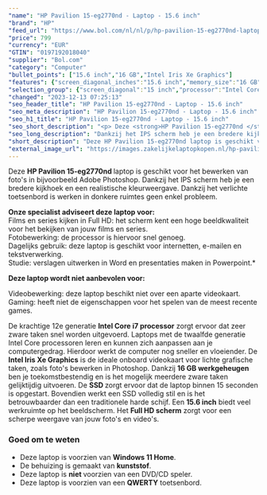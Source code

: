 ```yaml
---
"name": "HP Pavilion 15-eg2770nd - Laptop - 15.6 inch"
"brand": "HP"
"feed_url": "https://www.bol.com/nl/nl/p/hp-pavilion-15-eg2770nd-laptop-15-6-inch/9300000125994469"
"price": 799
"currency": "EUR"
"GTIN": "0197192018040"
"supplier": "Bol.com"
"category": "Computer"
"bullet_points": ["15.6 inch","16 GB","Intel Iris Xe Graphics"]
"features": {"screen_diagonal_inches":"15.6 inch","memory_size":"16 GB","graphics_card":"Intel Iris Xe Graphics"}
"selection_group": {"screen_diagonal":"15 inch","processor":"Intel Core i7","changed_price_past_3_days":false,"product_family":"Pavilion 15"}
"changed": "2023-12-13 07:25:13"
"seo_header_title": "HP Pavilion 15-eg2770nd - Laptop - 15.6 inch"
"seo_meta_description": "HP Pavilion 15-eg2770nd - Laptop - 15.6 inch"
"seo_h1_title": "HP Pavilion 15-eg2770nd - Laptop - 15.6 inch"
"seo_short_description": "<p> Deze <strong>HP Pavilion 15-eg2770nd </strong>laptop is geschikt voor het bewerken van foto's in bijvoorbeeld Adobe Photoshop."
"seo_long_description": "Dankzij het IPS scherm heb je een bredere kijkhoek en een realistische kleurweergave. Dankzij het verlichte toetsenbord is werken in donkere ruimtes geen enkel probleem.  </p>\n<p> <strong>Onze specialist adviseert deze laptop voor:</strong><br /> Films en series kijken in Full HD: het scherm kent een hoge beeldkwaliteit voor het bekijken van jouw films en series. <br /> Fotobewerking: de processor is hiervoor snel genoeg. <br /> Dagelijks gebruik: deze laptop is geschikt voor internetten, e-mailen en tekstverwerking. <br /> Studie: verslagen uitwerken in Word en presentaties maken in Powerpoint. * </p>\n<p> <strong>Deze laptop wordt niet aanbevolen voor:</strong> </p>\n<p> Videobewerking: deze laptop beschikt niet over een aparte videokaart. <br /> Gaming: heeft niet de eigenschappen voor het spelen van de meest recente games.  </p>\n<p> De krachtige 12e generatie <strong>Intel Core i7 processor</strong> zorgt ervoor dat zeer zware taken snel worden uitgevoerd. Laptops met de twaalfde generatie Intel Core processoren leren en kunnen zich aanpassen aan je computergedrag. Hierdoor werkt de computer nog sneller en vloeiender. De <strong>Intel Iris Xe Graphics</strong> is de ideale onboard videokaart voor lichte grafische taken, zoals foto's bewerken in Photoshop. Dankzij <strong>16 GB werkgeheugen</strong> ben je toekomstbestendig en is het mogelijk meerdere zware taken gelijktijdig uitvoeren. De <strong>SSD </strong>zorgt ervoor dat de laptop binnen 15 seconden is opgestart. Bovendien werkt een SSD volledig stil en is het betrouwbaarder dan een traditionele harde schijf. Een <strong>15. 6 inch</strong> biedt veel werkruimte op het beeldscherm. Het <strong>Full HD scherm</strong> zorgt voor een scherpe weergave van jouw foto's en video's.  </p>\n<p> </p><h3> Goed om te weten</h3><p> </p>\n<ul>\n<li>Deze laptop is voorzien van <strong>Windows 11 Home</strong>. </li>\n<li>De behuizing is gemaakt van <strong>kunststof</strong>. </li>\n<li>Deze laptop is <strong>niet </strong>voorzien van een DVD/CD speler. </li>\n<li>Deze laptop is voorzien van een <strong>QWERTY</strong> toetsenbord. </li>\n</ul>"
"short_description": "Deze HP Pavilion 15-eg2770nd laptop is geschikt voor het bewerken van foto's in bijvoorbeeld Adobe Photoshop. Dankzij het IPS scherm heb je een bredere kijkhoek en een realistische kleurweergave. Dankzij het verlichte toetsenbord is werken in donkere ruimtes geen enkel probleem. Onze specialist adviseert deze laptop voor: Films en series kijken in Full HD: het scherm kent een hoge beeldkwaliteit voor het bekijken van jouw films en series. Fotobewerking: de processor is hiervoor snel genoeg. Dagelijks gebruik: deze laptop is geschikt voor internetten, e-mailen en tekstverwerking. Studie: verslagen uitwerken in Word en presentaties maken in Powerpoint.* Deze laptop wordt niet aanbevolen voor: Videobewerking: deze laptop beschikt niet over een aparte videokaart. Gaming: heeft niet de eigenschappen voor het spelen van de meest recente games. De krachtige 12e generatie Intel Core i7 processor zorgt ervoor dat zeer zware taken snel worden uitgevoerd. Laptops met de twaalfde generatie Intel Core processoren leren en kunnen zich aanpassen aan je computergedrag. Hierdoor werkt de computer nog sneller en vloeiender. De Intel Iris Xe Graphics is de ideale onboard videokaart voor lichte grafische taken, zoals foto's bewerken in Photoshop. Dankzij 16 GB werkgeheugen ben je toekomstbestendig en is het mogelijk meerdere zware taken gelijktijdig uitvoeren. De SSD zorgt ervoor dat de laptop binnen 15 seconden is opgestart. Bovendien werkt een SSD volledig stil en is het betrouwbaarder dan een traditionele harde schijf. Een 15.6 inch biedt veel werkruimte op het beeldscherm. Het Full HD scherm zorgt voor een scherpe weergave van jouw foto's en video's. Goed om te weten Deze laptop is voorzien van Windows 11 Home. De behuizing is gemaakt van kunststof. Deze laptop is niet voorzien van een DVD/CD speler. Deze laptop is voorzien van een QWERTY toetsenbord."
"external_image_url": "https://images.zakelijkelaptopkopen.nl/hp-pavilion-15-eg2770nd-laptop-15-6-inch.webp"
---
```


<p> Deze <strong>HP Pavilion 15-eg2770nd </strong>laptop is geschikt voor het bewerken van foto's in bijvoorbeeld Adobe Photoshop. Dankzij het IPS scherm heb je een bredere kijkhoek en een realistische kleurweergave. Dankzij het verlichte toetsenbord is werken in donkere ruimtes geen enkel probleem.  </p>
<p> <strong>Onze specialist adviseert deze laptop voor:</strong><br /> Films en series kijken in Full HD: het scherm kent een hoge beeldkwaliteit voor het bekijken van jouw films en series.<br /> Fotobewerking: de processor is hiervoor  snel genoeg. <br /> Dagelijks gebruik: deze laptop is geschikt voor internetten, e-mailen en tekstverwerking. <br /> Studie: verslagen uitwerken in Word en presentaties maken in Powerpoint.* </p>
<p> <strong>Deze laptop wordt niet aanbevolen voor:</strong> </p>
<p>  Videobewerking: deze laptop beschikt niet over een aparte videokaart. <br /> Gaming: heeft niet de eigenschappen voor het spelen van de meest recente games.  </p>
<p> De krachtige 12e generatie <strong>Intel Core i7 processor</strong> zorgt ervoor dat zeer zware taken snel worden uitgevoerd. Laptops met de twaalfde generatie Intel Core processoren leren en kunnen zich aanpassen aan je computergedrag. Hierdoor werkt de computer nog sneller en vloeiender. De <strong>Intel Iris Xe Graphics</strong> is de ideale onboard videokaart voor lichte grafische taken, zoals foto's bewerken in Photoshop. Dankzij <strong>16 GB werkgeheugen</strong> ben je toekomstbestendig en is het mogelijk meerdere zware taken gelijktijdig uitvoeren. De <strong>SSD </strong>zorgt ervoor dat de laptop binnen 15 seconden is opgestart. Bovendien werkt een SSD volledig stil en is het betrouwbaarder dan een traditionele harde schijf. Een <strong>15.6 inch</strong> biedt veel werkruimte op het beeldscherm. Het <strong>Full HD scherm</strong> zorgt voor een scherpe weergave van jouw foto's en video's.  </p>
<p>  </p><h3> Goed om te weten</h3><p>  </p>
<ul>
<li>Deze laptop is voorzien van <strong>Windows 11 Home</strong>.</li>
<li>De behuizing is gemaakt van <strong>kunststof</strong>.</li>
<li>Deze laptop is <strong>niet </strong>voorzien van een DVD/CD speler.</li>
<li>Deze laptop is voorzien van een <strong>QWERTY</strong> toetsenbord.</li>
</ul>
